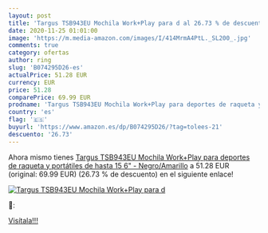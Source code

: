 ```yaml
---
layout: post
title: 'Targus TSB943EU Mochila Work+Play para d al 26.73 % de descuento'
date: 2020-11-25 01:01:00
image: 'https://m.media-amazon.com/images/I/414MrmA4PtL._SL200_.jpg'
comments: true
category: ofertas
author: ring
slug: 'B074295D26-es'
actualPrice: 51.28 EUR
currency: EUR
price: 51.28
comparePrice: 69.99 EUR
prodname: 'Targus TSB943EU Mochila Work+Play para deportes de raqueta y portátiles de hasta 15 6" - Negro/Amarillo'
country: 'es'
flag: '🇪🇸'
buyurl: 'https://www.amazon.es/dp/B074295D26/?tag=tolees-21'
descuento: '26.73'
---
```


Ahora mismo tienes [Targus TSB943EU Mochila Work+Play para deportes de raqueta y portátiles de hasta 15 6" - Negro/Amarillo](https://www.amazon.es/dp/B074295D26/?tag=tolees-21) a 51.28 EUR (original: 69.99 EUR) (26.73 %  de descuento) en el siguiente enlace!

[![Targus TSB943EU Mochila Work+Play para d](https://m.media-amazon.com/images/I/414MrmA4PtL._SL200_.jpg)](https://www.amazon.es/dp/B074295D26/?tag=tolees-21)

🔎:


[Visítala!!!](https://www.amazon.es/dp/B074295D26/?tag=tolees-21)
